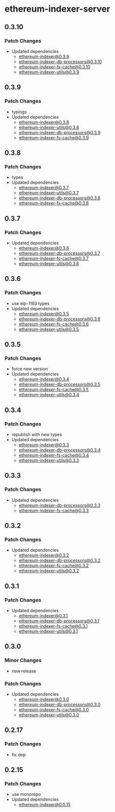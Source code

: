 # ethereum-indexer-server

## 0.3.10

### Patch Changes

- Updated dependencies
  - ethereum-indexer@0.3.9
  - ethereum-indexer-db-processors@0.3.10
  - ethereum-indexer-fs-cache@0.3.10
  - ethereum-indexer-utils@0.3.9

## 0.3.9

### Patch Changes

- typings
- Updated dependencies
  - ethereum-indexer@0.3.8
  - ethereum-indexer-utils@0.3.8
  - ethereum-indexer-db-processors@0.3.9
  - ethereum-indexer-fs-cache@0.3.9

## 0.3.8

### Patch Changes

- types
- Updated dependencies
  - ethereum-indexer@0.3.7
  - ethereum-indexer-utils@0.3.7
  - ethereum-indexer-db-processors@0.3.8
  - ethereum-indexer-fs-cache@0.3.8

## 0.3.7

### Patch Changes

- Updated dependencies
  - ethereum-indexer@0.3.6
  - ethereum-indexer-db-processors@0.3.7
  - ethereum-indexer-fs-cache@0.3.7
  - ethereum-indexer-utils@0.3.6

## 0.3.6

### Patch Changes

- use eip-1193 types
- Updated dependencies
  - ethereum-indexer@0.3.5
  - ethereum-indexer-db-processors@0.3.6
  - ethereum-indexer-fs-cache@0.3.6
  - ethereum-indexer-utils@0.3.5

## 0.3.5

### Patch Changes

- force new version
- Updated dependencies
  - ethereum-indexer@0.3.4
  - ethereum-indexer-db-processors@0.3.5
  - ethereum-indexer-fs-cache@0.3.5
  - ethereum-indexer-utils@0.3.4

## 0.3.4

### Patch Changes

- republish with new types
- Updated dependencies
  - ethereum-indexer@0.3.3
  - ethereum-indexer-db-processors@0.3.4
  - ethereum-indexer-fs-cache@0.3.4
  - ethereum-indexer-utils@0.3.3

## 0.3.3

### Patch Changes

- Updated dependencies
  - ethereum-indexer-db-processors@0.3.3
  - ethereum-indexer-fs-cache@0.3.3

## 0.3.2

### Patch Changes

- Updated dependencies
  - ethereum-indexer@0.3.2
  - ethereum-indexer-db-processors@0.3.2
  - ethereum-indexer-fs-cache@0.3.2
  - ethereum-indexer-utils@0.3.2

## 0.3.1

### Patch Changes

- Updated dependencies
  - ethereum-indexer@0.3.1
  - ethereum-indexer-db-processors@0.3.1
  - ethereum-indexer-fs-cache@0.3.1
  - ethereum-indexer-utils@0.3.1

## 0.3.0

### Minor Changes

- new release

### Patch Changes

- Updated dependencies
  - ethereum-indexer@0.3.0
  - ethereum-indexer-db-processors@0.3.0
  - ethereum-indexer-fs-cache@0.3.0
  - ethereum-indexer-utils@0.3.0

## 0.2.17

### Patch Changes

- fix dep

## 0.2.15

### Patch Changes

- use monorepo
- Updated dependencies
  - ethereum-indexer@0.0.15
